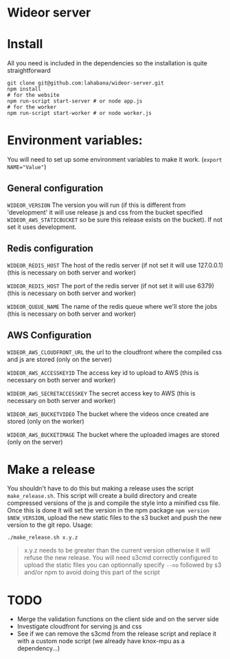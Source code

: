 Wideor server
===========================

# Install

All you need is included in the dependencies so the installation is quite straightforward

    git clone git@github.com:lahabana/wideor-server.git
    npm install
    # for the website
    npm run-script start-server # or node app.js
    # for the worker
    npm run-script start-worker # or node worker.js

# Environment variables:

You will need to set up some environment variables to make it work. (`export NAME="Value"`)

## General configuration

`WIDEOR_VERSION` The version you will run (if this is different from 'development' it will use release js and css from the bucket specified `WIDEOR_AWS_STATICBUCKET` so be sure this release exists on the bucket). If not set it uses development.

## Redis configuration

`WIDEOR_REDIS_HOST` The host of the redis server (if not set it will use 127.0.0.1) (this is necessary on both server and worker)

`WIDEOR_REDIS_HOST` The port of the redis server (if not set it will use 6379) (this is necessary on both server and worker)

`WIDEOR_QUEUE_NAME` The name of the redis queue where we'll store the jobs (this is necessary on both server and worker)

## AWS Configuration

`WIDEOR_AWS_CLOUDFRONT_URL` the url to the cloudfront where the compiled css and js are stored (only on the server)

`WIDEOR_AWS_ACCESSKEYID` The access key id to upload to AWS (this is necessary on both server and worker)

`WIDEOR_AWS_SECRETACCESSKEY` The secret access key to AWS (this is necessary on both server and worker)

`WIDEOR_AWS_BUCKETVIDEO` The bucket where the videos once created are stored (only on the worker)

`WIDEOR_AWS_BUCKETIMAGE` The bucket where the uploaded images are stored (only on the server)

# Make a release

You shouldn't have to do this but making a release uses the script `make_release.sh`. This script will create a build directory and create compressed versions of the js and compile the style into a minified css file. Once this is done it will set the version in the npm package `npm version $NEW_VERSION`, upload the new static files to the s3 bucket and push the new version to the git repo. Usage:

    ./make_release.sh x.y.z

> x.y.z needs to be greater than the current version otherwise it will refuse the new release.
> You will need s3cmd correctly configured to upload the static files
> you can optionnally specify `--no` followed by s3 and/or npm to avoid doing this part of the script

# TODO
- Merge the validation functions on the client side and on the server side
- Investigate cloudfront for serving js and css
- See if we can remove the s3cmd from the release script and replace it with a custom node script (we already have knox-mpu as a dependency...)
